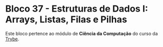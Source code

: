 # Bloco 37 - Estruturas de Dados I: Arrays, Listas, Filas e Pilhas

Este bloco pertence ao módulo de **Ciência da Computação** do curso da [Trybe](https://www.betrybe.com/).
